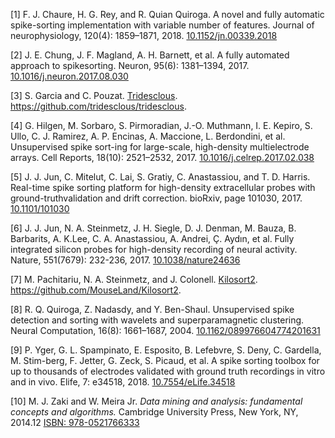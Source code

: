 
[1] F. J. Chaure, H. G. Rey, and R. Quian Quiroga. A
novel and fully automatic spike-sorting
implementation with variable number of
features. Journal of neurophysiology,
120(4): 1859–1871, 2018.
[10.1152/jn.00339.2018](https://doi.org/10.1152/jn.00339.2018)

[2] J. E. Chung, J. F. Magland, A. H. Barnett, et
al. A fully automated approach to
spikesorting. Neuron, 95(6): 1381–1394, 2017.
[10.1016/j.neuron.2017.08.030](https://doi.org/10.1016/j.neuron.2017.08.030)

[3] S. Garcia and C. Pouzat.
[Tridesclous](https://github.com/tridesclous/tridesclous).
https://github.com/tridesclous/tridesclous.

[4] G. Hilgen, M. Sorbaro, S. Pirmoradian, J.-O.
Muthmann, I. E. Kepiro, S. Ullo, C. J. Ramirez, A. P.
Encinas, A. Maccione, L. Berdondini, et al.
Unsupervised spike sort-ing for large-scale,
high-density multielectrode arrays. Cell Reports,
18(10): 2521–2532, 2017.
[10.1016/j.celrep.2017.02.038](https://doi.org/10.1016/j.celrep.2017.02.038)

[5] J. J. Jun, C. Mitelut, C. Lai, S. Gratiy, C.
Anastassiou, and T. D. Harris. Real-time spike
sorting platform for high-density extracellular
probes with ground-truthvalidation and drift
correction. bioRxiv, page 101030, 2017.
[10.1101/101030](https://doi.org/10.1101/101030)

[6] J. J. Jun, N. A. Steinmetz, J. H. Siegle, D. J.
Denman, M. Bauza, B. Barbarits, A. K.Lee, C. A.
Anastassiou, A. Andrei, Ç. Aydın, et al. Fully
integrated silicon probes for high-density recording
of neural activity. Nature, 551(7679): 232-236, 2017.
[10.1038/nature24636](https://doi.org/10.1038/nature24636)

[7] M. Pachitariu, N. A. Steinmetz, and J. Colonell.
[Kilosort2](https://github.com/MouseLand/Kilosort2).
https://github.com/MouseLand/Kilosort2.

[8] R. Q. Quiroga, Z. Nadasdy, and Y. Ben-Shaul.
Unsupervised spike detection and sorting with
wavelets and superparamagnetic clustering. Neural
Computation, 16(8): 1661–1687, 2004.
[10.1162/089976604774201631](https://doi.org/10.1162/089976604774201631)

[9] P. Yger, G. L. Spampinato, E. Esposito, B.
Lefebvre, S. Deny, C. Gardella, M. Stim-berg, F.
Jetter, G. Zeck, S. Picaud, et al. A spike sorting
toolbox for up to thousands of electrodes validated
with ground truth recordings in vitro and in
vivo. Elife, 7: e34518, 2018.
[10.7554/eLife.34518](https://doi.org/10.7554/eLife.34518)

[10] M. J. Zaki and W. Meira Jr. *Data mining and
analysis: fundamental concepts and algorithms.*
Cambridge University Press, New York, NY, 2014.12
[ISBN: 978-0521766333](https://dataminingbook.info/first_edition/)
